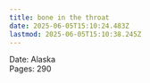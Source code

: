```yaml
---
title: bone in the throat
date: 2025-06-05T15:10:24.483Z
lastmod: 2025-06-05T15:10:38.245Z
---
```

Date: Alaska\
Pages: 290
